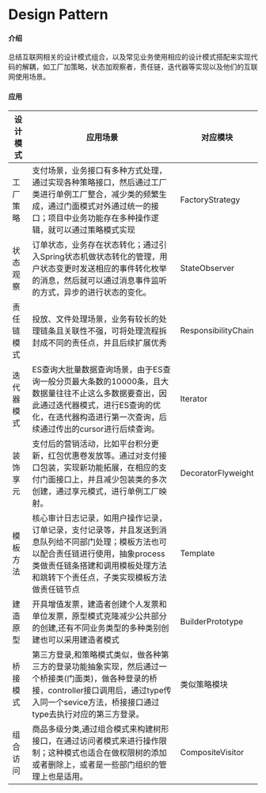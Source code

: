 # Design Pattern

#### 介绍
总结互联网相关的设计模式组合，以及常见业务使用相应的设计模式搭配来实现代码的解耦，如工厂加策略，状态加观察者，责任链，迭代器等实现以及他们的互联网使用场景。

#### 应用
| 设计模式 | 应用场景 | 对应模块 |
| --- | --- | --- |
| 工厂策略 | 支付场景，业务接口有多种方式处理，通过实现各种策略接口，然后通过工厂类进行单例工厂整合，减少类的频繁生成，通过门面模式对外通过统一的接口；项目中业务功能存在多种操作逻辑，就可以通过策略模式实现| FactoryStrategy |
| 状态观察 | 订单状态，业务存在状态转化；通过引入Spring状态机做状态转化的管理，用户状态变更时发送相应的事件转化枚举的消息，然后就可以通过消息事件监听的方式，异步的进行状态的变化。| StateObserver |
| 责任链模式 | 投放、文件处理场景，业务有较长的处理链条且关联性不强，可将处理流程拆封成不同的责任点，并且后续扩展优秀 | ResponsibilityChain |
| 迭代器模式 | ES查询大批量数据查询场景，由于ES查询一般分页最大条数的10000条，且大数据量往往不止这么多数据要查出，因此通过迭代器模式，进行ES查询的优化，在迭代器构造进行第一次查询，后续通过传出的cursor进行后续查询。|Iterator|
| 装饰享元| 支付后的营销活动，比如平台积分更新，红包优惠卷发放等。通过对支付接口包装，实现新功能拓展，在相应的支付门面接口上，并且减少包装类的多次创建，通过享元模式，进行单例工厂映射。 | DecoratorFlyweight|
| 模板方法| 核心审计日志记录，如用户操作记录，订单记录，支付记录等，并且发送到消息队列给不同部门处理；模板方法也可以配合责任链进行使用，抽象process类做责任链条搭建和调用模板处理方法和跳转下个责任点，子类实现模板方法做责任链节点|Template|
|建造原型|开具增值发票，建造者创建个人发票和单位发票，原型模式克隆减少公共部分的创建,还有不同业务类型的多种类别创建也可以采用建造者模式|BuilderPrototype|
|桥接模式|第三方登录,和策略模式类似，做各种第三方的登录功能抽象实现，然后通过一个桥接类(门面类)，做各种登录的桥接，controller接口调用后，通过type传入同一个sevice方法，桥接接口通过type去执行对应的第三方登录。|类似策略模块|
|组合访问|商品多级分类,通过组合模式来构建树形接口，在通过访问者模式来进行操作限制；这种模式也适合在做权限树的添加或者删除上，或者是一些部门组织的管理上也是适用。|CompositeVisitor|